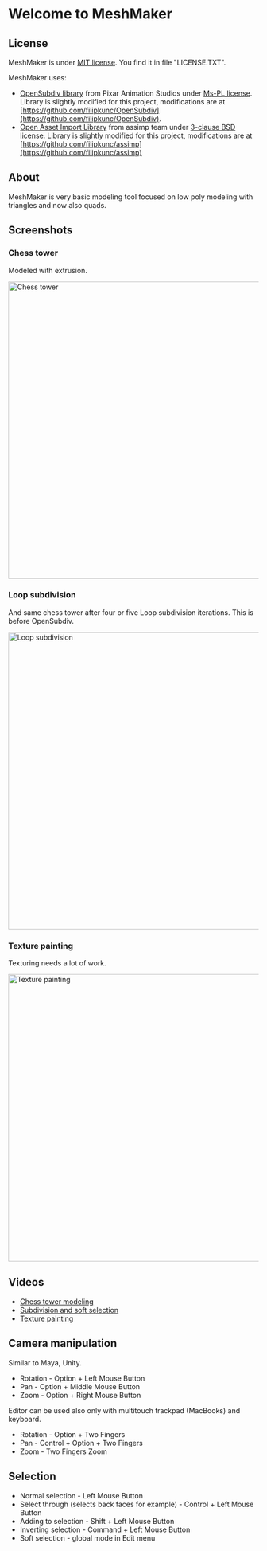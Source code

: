 # Welcome to MeshMaker

## License

MeshMaker is under [MIT license](http://opensource.org/licenses/mit-license.php). You find it in file "LICENSE.TXT". 

MeshMaker uses:

 * [OpenSubdiv library](http://graphics.pixar.com/opensubdiv) from Pixar Animation Studios under [Ms-PL license](http://www.microsoft.com/en-us/openness/licenses.aspx#MPL). Library is slightly modified for this project, modifications are at [https://github.com/filipkunc/OpenSubdiv](https://github.com/filipkunc/OpenSubdiv).
 * [Open Asset Import Library](http://assimp.sourceforge.net/) from assimp team under [3-clause BSD license](http://assimp.sourceforge.net/main_license.html). Library is slightly modified for this project, modifications are at [https://github.com/filipkunc/assimp](https://github.com/filipkunc/assimp)
 

## About

MeshMaker is very basic modeling tool focused on low poly modeling with triangles and now also quads.

## Screenshots

### Chess tower

Modeled with extrusion.

<img src="https://github.com/filipkunc/MeshMaker/raw/master/Screenshots/chesstower.png" alt="Chess tower" width="902px" height="597px"></img>

### Loop subdivision

And same chess tower after four or five Loop subdivision iterations. This is before OpenSubdiv.

<img src="https://github.com/filipkunc/MeshMaker/raw/master/Screenshots/loopsubdivision.png" alt="Loop subdivision" width="902px" height="597px"></img>

### Texture painting

Texturing needs a lot of work.

<img src="https://github.com/filipkunc/MeshMaker/raw/master/Screenshots/texturepainting.png" alt="Texture painting" width="785px" height="577px"></img>

## Videos

 * [Chess tower modeling](http://youtu.be/57d63xcT21Y)
 * [Subdivision and soft selection](http://youtu.be/65whhpqHgO4)
 * [Texture painting](http://youtu.be/nCdlcOvYr-c)

## Camera manipulation

Similar to Maya, Unity. 

* Rotation - Option + Left Mouse Button
* Pan - Option + Middle Mouse Button
* Zoom - Option + Right Mouse Button

Editor can be used also only with multitouch trackpad (MacBooks) and keyboard.

* Rotation - Option + Two Fingers
* Pan - Control + Option + Two Fingers
* Zoom - Two Fingers Zoom

## Selection

 * Normal selection - Left Mouse Button
 * Select through (selects back faces for example) - Control + Left Mouse Button
 * Adding to selection - Shift + Left Mouse Button
 * Inverting selection - Command + Left Mouse Button
 * Soft selection - global mode in Edit menu
